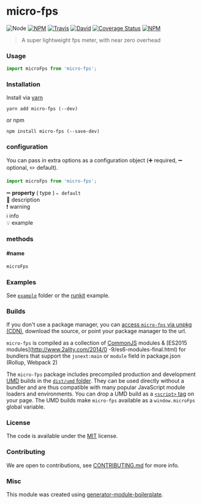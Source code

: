 # micro-fps

![Node](https://img.shields.io/node/v/micro-fps.svg?style=flat-square)
[![NPM](https://img.shields.io/npm/v/micro-fps.svg?style=flat-square)](https://www.npmjs.com/package/micro-fps)
[![Travis](https://img.shields.io/travis/victornpb/micro-fps/master.svg?style=flat-square)](https://travis-ci.org/victornpb/micro-fps)
[![David](https://img.shields.io/david/victornpb/micro-fps.svg?style=flat-square)](https://david-dm.org/victornpb/micro-fps)
[![Coverage Status](https://img.shields.io/coveralls/victornpb/micro-fps.svg?style=flat-square)](https://coveralls.io/github/victornpb/micro-fps)
[![NPM](https://img.shields.io/npm/dt/micro-fps.svg?style=flat-square)](https://www.npmjs.com/package/micro-fps)

> A super lightweight fps meter, with near zero overhead

### Usage

```js
import microFps from 'micro-fps';

```

### Installation

Install via [yarn](https://github.com/yarnpkg/yarn)

	yarn add micro-fps (--dev)

or npm

	npm install micro-fps (--save-dev)


### configuration

You can pass in extra options as a configuration object (➕ required, ➖ optional, ✏️ default).

```js
import microFps from 'micro-fps';

```

➖ **property** ( type ) ` ✏️ default `
<br/> 📝 description
<br/> ❗️ warning
<br/> ℹ️ info
<br/> 💡 example

### methods

#### #name

```js
microFps

```

### Examples

See [`example`](example/script.js) folder or the [runkit](https://runkit.com/victornpb/micro-fps) example.

### Builds

If you don't use a package manager, you can [access `micro-fps` via unpkg (CDN)](https://unpkg.com/micro-fps/), download the source, or point your package manager to the url.

`micro-fps` is compiled as a collection of [CommonJS](http://webpack.github.io/docs/commonjs.html) modules & [ES2015 modules](http://www.2ality.com/2014/0
  -9/es6-modules-final.html) for bundlers that support the `jsnext:main` or `module` field in package.json (Rollup, Webpack 2)

The `micro-fps` package includes precompiled production and development [UMD](https://github.com/umdjs/umd) builds in the [`dist/umd` folder](https://unpkg.com/micro-fps/dist/umd/). They can be used directly without a bundler and are thus compatible with many popular JavaScript module loaders and environments. You can drop a UMD build as a [`<script>` tag](https://unpkg.com/micro-fps) on your page. The UMD builds make `micro-fps` available as a `window.microFps` global variable.

### License

The code is available under the [MIT](LICENSE) license.

### Contributing

We are open to contributions, see [CONTRIBUTING.md](CONTRIBUTING.md) for more info.

### Misc

This module was created using [generator-module-boilerplate](https://github.com/duivvv/generator-module-boilerplate).
